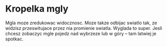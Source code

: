 # Kropelka mgly

Mgla moze zredukowac widocznosc. Moze takze odbijac swiatlo tak, ze widzisz
przeswitujace przez nia promienie swiatla. Wyglada to super. Jesli chcesz
zobaczyc mgle pojedz nad wybrzeze lub w góry – tam latwiej je spotkac.
